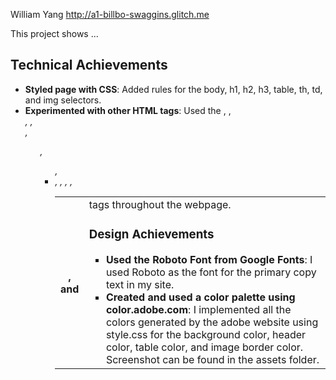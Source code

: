 William Yang
http://a1-billbo-swaggins.glitch.me

This project shows ...

## Technical Achievements
- **Styled page with CSS**: Added rules for the body, h1, h2, h3, table, th, td, and img selectors.
- **Experimented with other HTML tags**: Used the <link>, <img>, <address>, <a>, <br>, <ol>, <ul>, <li>, <abbr>, <table>, <tr>, <th>, and <td> tags throughout the webpage.

### Design Achievements
- **Used the Roboto Font from Google Fonts**: I used Roboto as the font for the primary copy text in my site.
- **Created and used a color palette using color.adobe.com**: I implemented all the colors generated by the adobe website using style.css for the background color, header color, table color, and image border color. Screenshot can be found in the assets folder.

